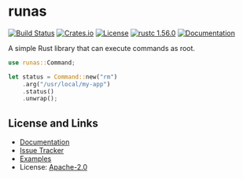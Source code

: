 # runas

[![Build Status](https://github.com/mitsuhiko/rust-runas/workflows/Tests/badge.svg?branch=master)](https://github.com/mitsuhiko/rust-runas/actions?query=workflow%3ATests)
[![Crates.io](https://img.shields.io/crates/d/runas.svg)](https://crates.io/crates/runas)
[![License](https://img.shields.io/github/license/mitsuhiko/rust-runas)](https://github.com/mitsuhiko/rust-runas/blob/master/LICENSE)
[![rustc 1.56.0](https://img.shields.io/badge/rust-1.56%2B-orange.svg)](https://img.shields.io/badge/rust-1.56%2B-orange.svg)
[![Documentation](https://docs.rs/runas/badge.svg)](https://docs.rs/runas)

A simple Rust library that can execute commands as root.

```rust
use runas::Command;

let status = Command::new("rm")
    .arg("/usr/local/my-app")
    .status()
    .unwrap();
```

## License and Links

* [Documentation](https://docs.rs/runas/)
* [Issue Tracker](https://github.com/mitsuhiko/rust-runas/issues)
* [Examples](https://github.com/mitsuhiko/rust-runas/tree/master/examples)
* License: [Apache-2.0](https://github.com/mitsuhiko/rust-runas/blob/main/LICENSE)
